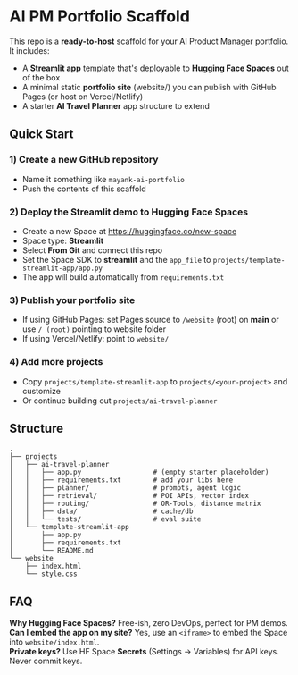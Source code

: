 
# AI PM Portfolio Scaffold

This repo is a **ready-to-host** scaffold for your AI Product Manager portfolio.
It includes:
- A **Streamlit app** template that's deployable to **Hugging Face Spaces** out of the box
- A minimal static **portfolio site** (website/) you can publish with GitHub Pages (or host on Vercel/Netlify)
- A starter **AI Travel Planner** app structure to extend

## Quick Start

### 1) Create a new GitHub repository
- Name it something like `mayank-ai-portfolio`
- Push the contents of this scaffold

### 2) Deploy the Streamlit demo to Hugging Face Spaces
- Create a new Space at https://huggingface.co/new-space
- Space type: **Streamlit**
- Select **From Git** and connect this repo
- Set the Space SDK to **streamlit** and the `app_file` to `projects/template-streamlit-app/app.py`
- The app will build automatically from `requirements.txt`

### 3) Publish your portfolio site
- If using GitHub Pages: set Pages source to `/website` (root) on **main** or use `/ (root)` pointing to website folder
- If using Vercel/Netlify: point to `website/`

### 4) Add more projects
- Copy `projects/template-streamlit-app` to `projects/<your-project>` and customize
- Or continue building out `projects/ai-travel-planner`

## Structure
```
.
├── projects
│   ├── ai-travel-planner
│   │   ├── app.py                  # (empty starter placeholder)
│   │   ├── requirements.txt        # add your libs here
│   │   ├── planner/                # prompts, agent logic
│   │   ├── retrieval/              # POI APIs, vector index
│   │   ├── routing/                # OR-Tools, distance matrix
│   │   ├── data/                   # cache/db
│   │   └── tests/                  # eval suite
│   └── template-streamlit-app
│       ├── app.py
│       ├── requirements.txt
│       └── README.md
└── website
    ├── index.html
    └── style.css
```

## FAQ

**Why Hugging Face Spaces?** Free-ish, zero DevOps, perfect for PM demos.  
**Can I embed the app on my site?** Yes, use an `<iframe>` to embed the Space into `website/index.html`.  
**Private keys?** Use HF Space **Secrets** (Settings → Variables) for API keys. Never commit keys.
